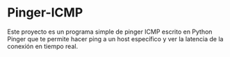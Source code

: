 # Pinger-ICMP
Este proyecto es un programa simple de pinger ICMP escrito en Python Pinger que te permite hacer ping a un host específico y ver la latencia de la conexión en tiempo real.
